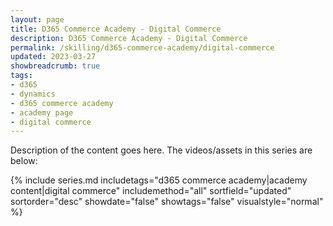 ```yaml
---
layout: page
title: D365 Commerce Academy - Digital Commerce
description: D365 Commerce Academy - Digital Commerce
permalink: /skilling/d365-commerce-academy/digital-commerce
updated: 2023-03-27
showbreadcrumb: true
tags:
- d365
- dynamics
- d365 commerce academy
- academy page
- digital commerce
---
```


Description of the content goes here. The videos/assets in this series are below:


{% include series.md 
    includetags="d365 commerce academy|academy content|digital commerce" 
    includemethod="all" 
    sortfield="updated" sortorder="desc" showdate="false" 
    showtags="false" visualstyle="normal" 
%}
